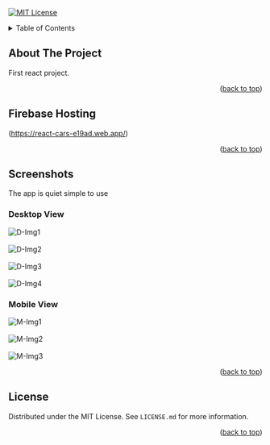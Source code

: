 <div id="top"></div>

[![MIT License][license-shield]][license-url]

<!-- TABLE OF CONTENTS -->
<details>
  <summary>Table of Contents</summary>
  <ol>
    <li>
      <a href="#about-the-project">About The Project</a>
    </li>
    <li>
        <a href="#Firebase Hosting">Installation</a></li>
    </li>
    <li>
        <a href="#Screenshots">Usage</a>
    </li>
    <li>
        <a href="#license">License</a>
    </li>
  </ol>
</details>



<!-- ABOUT THE PROJECT -->
## About The Project

First react project.

<p align="right">(<a href="#top">back to top</a>)</p>



<!-- GETTING STARTED -->
## Firebase Hosting

(https://react-cars-e19ad.web.app/)


<p align="right">(<a href="#top">back to top</a>)</p>



<!-- USAGE EXAMPLES -->
## Screenshots

The app is quiet simple to use

### Desktop View

![D-Img1](https://github.com/MMchad/react-test/blob/master/src/Screenshots/Desktop/1.png?raw=true)
<br/><br/>
![D-Img2](https://github.com/MMchad/react-test/blob/master/src/Screenshots/Desktop/2.png?raw=true)
<br/><br/>
![D-Img3](https://github.com/MMchad/react-test/blob/master/src/Screenshots/Desktop/3.png?raw=true)
<br/><br/>
![D-Img4](https://github.com/MMchad/react-test/blob/master/src/Screenshots/Desktop/4.png?raw=true)
### Mobile View

![M-Img1](https://github.com/MMchad/react-test/blob/master/src/Screenshots/Mobile/1.png?raw=true)
<br/><br/>
![M-Img2](https://github.com/MMchad/react-test/blob/master/src/Screenshots/Mobile/2.png?raw=true)
<br/><br/>
![M-Img3](https://github.com/MMchad/react-test/blob/master/src/Screenshots/Mobile/3.png?raw=true)

<p align="right">(<a href="#top">back to top</a>)</p>


<!-- LICENSE -->
## License

Distributed under the MIT License. See `LICENSE.md` for more information.

<p align="right">(<a href="#top">back to top</a>)</p>

<!-- MARKDOWN LINKS & IMAGES -->
<!-- https://www.markdownguide.org/basic-syntax/#reference-style-links -->
[license-shield]: https://img.shields.io/github/license/othneildrew/Best-README-Template.svg?style=for-the-badge
[license-url]: https://github.com/MMchad/AutoQueue/blob/main/LICENSE.md